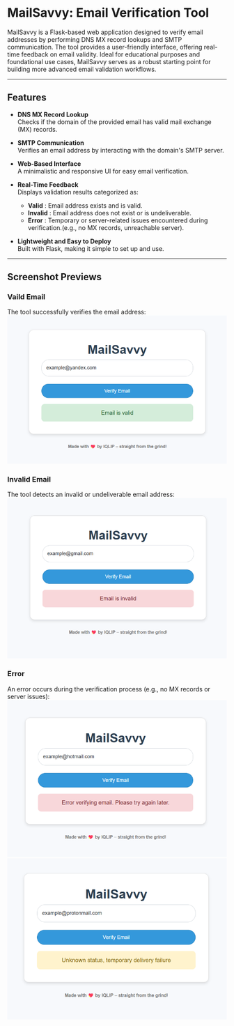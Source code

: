 # MailSavvy: Email Verification Tool

MailSavvy is a Flask-based web application designed to verify email addresses by performing DNS MX record lookups and SMTP communication. The tool provides a user-friendly interface, offering real-time feedback on email validity. Ideal for educational purposes and foundational use cases, MailSavvy serves as a robust starting point for building more advanced email validation workflows.

---

## Features

- **DNS MX Record Lookup**  
  Checks if the domain of the provided email has valid mail exchange (MX) records.

- **SMTP Communication**  
  Verifies an email address by interacting with the domain's SMTP server.

- **Web-Based Interface**  
  A minimalistic and responsive UI for easy email verification.

- **Real-Time Feedback**  
  Displays validation results categorized as:
  - **Valid** : Email address exists and is valid.
  - **Invalid** : Email address does not exist or is undeliverable.
  - **Error** : Temporary or server-related issues encountered during verification.(e.g., no MX records, unreachable server).

- **Lightweight and Easy to Deploy**  
  Built with Flask, making it simple to set up and use.

---

## Screenshot Previews

### **Vaild Email**

The tool successfully verifies the email address:  
![Valid Email](/images/valid.png)


### **Invalid Email**
The tool detects an invalid or undeliverable email address:
![Invalid Email](/images/invalid.png)

### **Error**
An error occurs during the verification process (e.g., no MX records or server issues):
![Error](/images/error1.png)
![Error](images/error2.png)

